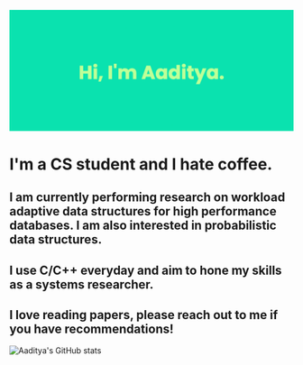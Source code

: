 

<!--
**aaditya2200/aaditya2200** is a ✨ _special_ ✨ repository because its `README.md` (this file) appears on your GitHub profile.

Here are some ideas to get you started:

- 🔭 I’m currently working on ...
- 🌱 I’m currently learning ...
- 👯 I’m looking to collaborate on ...
- 🤔 I’m looking for help with ...
- 💬 Ask me about ...
- 📫 How to reach me: ...
- 😄 Pronouns: ...
- ⚡ Fun fact: ...
-->
![himg](https://github.com/aaditya2200/aaditya2200/blob/main/banner.png)
# I'm a CS student and  I hate coffee.
## I am currently performing research on workload adaptive data structures for high performance databases. I am also interested in probabilistic data structures.
## I use C/C++ everyday and aim to hone my skills as a systems researcher.
## I love reading papers, please reach out to me if you have recommendations!
![Aaditya's GitHub stats](https://github-readme-stats.vercel.app/api?username=aaditya2200&theme=cobalt)
